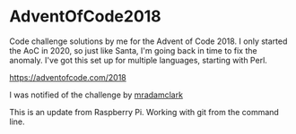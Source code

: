 # AdventOfCode2018

Code challenge solutions by me for the Advent of Code 2018. I only started the AoC in 2020, so just like Santa, I'm going back in time to fix the anomaly. I've got this set up for multiple languages, starting with Perl. 

https://adventofcode.com/2018

I was notified of the challenge by [mradamclark](https://github.com/mradamclark)

This is an update from Raspberry Pi. Working with git from the command line.
